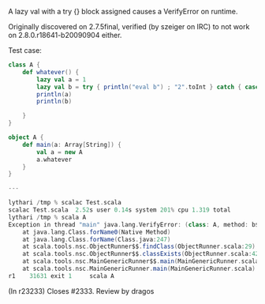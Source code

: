 A lazy val with a try {} block assigned causes a VerifyError on runtime.

Originally discovered on 2.7.5final, verified (by szeiger on IRC) to not work on 2.8.0.r18641-b20090904 either.

Test case:
```scala
class A {
    def whatever() {
        lazy val a = 1
        lazy val b = try { println("eval b") ; "2".toInt } catch { case _ => 0 }
        println(a)
        println(b)

    }
}

object A {
	def main(a: Array[String]) {
	    val a = new A
		a.whatever
	}
}

---

lythari /tmp % scalac Test.scala
scalac Test.scala  2.52s user 0.14s system 201% cpu 1.319 total
lythari /tmp % scala A          
Exception in thread "main" java.lang.VerifyError: (class: A, method: b$$1 signature: (Lscala/runtime/IntRef;Lscala/runtime/IntRef;)I) Inconsistent stack height 0 != 1
	at java.lang.Class.forName0(Native Method)
	at java.lang.Class.forName(Class.java:247)
	at scala.tools.nsc.ObjectRunner$$.findClass(ObjectRunner.scala:29)
	at scala.tools.nsc.ObjectRunner$$.classExists(ObjectRunner.scala:42)
	at scala.tools.nsc.MainGenericRunner$$.main(MainGenericRunner.scala:149)
	at scala.tools.nsc.MainGenericRunner.main(MainGenericRunner.scala)
r1    31631 exit 1     scala A
```

(In r23233) Closes #2333. Review by dragos
